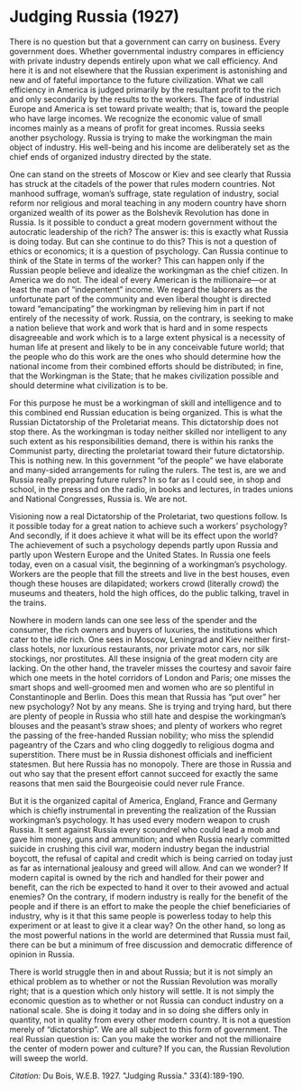 # Judging Russia (1927)

There is no question but that a government can carry on business. Every government does. Whether governmental industry compares in efficiency with private industry depends entirely upon what we call efficiency. And here it is and not elsewhere that the Russian experiment is astonishing and new and of fateful importance to the future civilization. What we call efficiency in America is judged primarily by the resultant profit to the rich and only secondarily by the results to the workers. The face of industrial Europe and America is set toward private wealth; that is, toward the people who have large incomes. We recognize the economic value of small incomes mainly as a means of profit for great incomes. Russia seeks another psychology. Russia is trying to make the workingman the main object of industry. His well-being and his income are deliberately set as the chief ends of organized industry directed by the state.

One can stand on the streets of Moscow or Kiev and see clearly that Russia has struck at the citadels of the power that  rules modern countries. Not manhood suffrage, woman’s suffrage, state regulation of industry, social reform nor religious and moral teaching in any modern country have shorn organized wealth of its power as the Bolshevik Revolution has done in Russia. Is it possible to conduct a great modern government without the autocratic leadership of the rich? The answer is: this is exactly what Russia is doing today. But can she continue to do this? This is not a question of ethics or economics; it is a question of psychology. Can Russia continue to think of the State in terms of the worker? This can happen only if the Russian people believe and idealize the workingman as the chief citizen. In America we do not. The ideal of every American is the millionaire—or at least the man of “indepentent” income. We regard the laborers as the unfortunate part of the community and even liberal thought is directed toward “emancipating” the workingman by relieving him in part if not entirely of the necessity of work. Russia, on the contrary, is seeking to make a nation believe that work and work that is hard and in some respects disagreeable and work which is to a large extent physical is a necessity of human life at present and likely to be in any conceivable future world; that the people who do this work are the ones who should determine how the national income from their combined efforts should be distributed; in fine, that the Workingman is the State; that he makes civilization possible and should determine what civilization is to be.

For this purpose he must be a workingman of skill and intelligence and to this combined end Russian education is being organized. This is what the Russian Dictatorship of the Proletariat means. This dictatorship does not stop there. As the workingman is today neither skilled nor intelligent to any such extent as his responsibilities demand, there is within his ranks the Communist party, directing the proletariat toward their future dictatorship. This is nothing new. In this government “of the people” we have elaborate and many-sided arrangements for ruling the rulers. The test is, are we and Russia really preparing future rulers? In so far as I could see, in shop and school, in the press and on the radio, in books and lectures, in trades unions and National Congresses, Russia is. We are not.

Visioning now a real Dictatorship of the Proletariat, two questions follow. Is it possible today for a great nation to achieve such a workers’ psychology? And secondly, if it does achieve it what will be its effect upon the world? The achievement of such a psychology depends partly upon Russia and partly upon Western Europe and the United States. In Russia one feels today, even on a casual visit, the beginning of a workingman’s psychology. Workers are the people that fill the streets and live in the best houses, even though these houses are dilapidated; workers crowd (literally crowd) the museums and theaters, hold the high offices, do the public talking, travel in the trains.

Nowhere in modern lands can one see less of the spender and the consumer, the rich owners and buyers of luxuries, the institutions which cater to the idle rich. One sees in Moscow, Leningrad and Kiev neither first-class hotels, nor luxurious restaurants, nor private motor cars, nor silk stockings, nor prostitutes. All these insignia of the great modern city are lacking. On the other hand, the traveler misses the courtesy and savoir faire which one meets in the hotel corridors of London and Paris; one misses the smart shops and well-groomed men and women who are so plentiful in Constantinople and Berlin. Does this mean that Russia has “put over” her new psychology? Not by any means. She is trying and trying hard, but there are plenty of people in Russia who still hate and despise the workingman’s blouses and the peasant’s straw shoes; and plenty of workers who regret the passing of the free-handed Russian nobility; who miss the splendid pageantry of the Czars and who cling doggedly to religious dogma and superstition. There must be in Russia dishonest officials and inefficient statesmen. But here Russia has no monopoly. There are those in Russia and out who say that the present effort cannot succeed for exactly the same reasons that men said the Bourgeoisie could never rule France.

But it is the organized capital of America, England, France and Germany which is chiefly instrumental in preventing the realization of the Russian workingman’s psychology. It has used every modern weapon to crush Russia. It sent against Russia every scoundrel who could lead a mob and gave him money, guns and ammunition; and when Russia nearly committed suicide in crushing this civil war, modern industry began the industrial boycott, the refusal of capital and credit which is being carried on today just as far as international jealousy and greed will allow. And can we wonder? If modern capital is owned by the rich and handled for their power and benefit, can the rich be expected to hand it over to their avowed and actual enemies? On the contrary, if modern industry is really for the benefit of the people and if there is an effort to make the people the chief beneficiaries of industry, why is it that this same people is powerless today to help this experiment or at least to give it a clear way? On the other hand, so long as the most powerful nations in the world are determined that Russia must fail, there can be but a minimum of free discussion and democratic difference of opinion in Russia.

There is world struggle then in and about Russia; but it is not simply an ethical problem as to whether or not the Russian Revolution was morally right; that is a question which only history will settle. It is not simply the economic question as to whether or not Russia can conduct industry on a national scale. She is doing it today and in so doing she differs only in quantity, not in quality from every other modern country. It is not a question merely of “dictatorship”. We are all subject to this form of government. The real Russian question is: Can you make the worker and not the millionaire the center of modern power and culture? If you can, the Russian Revolution will sweep the world.


*Citation:* Du Bois, W.E.B. 1927. "Judging Russia."  33(4):189-190.